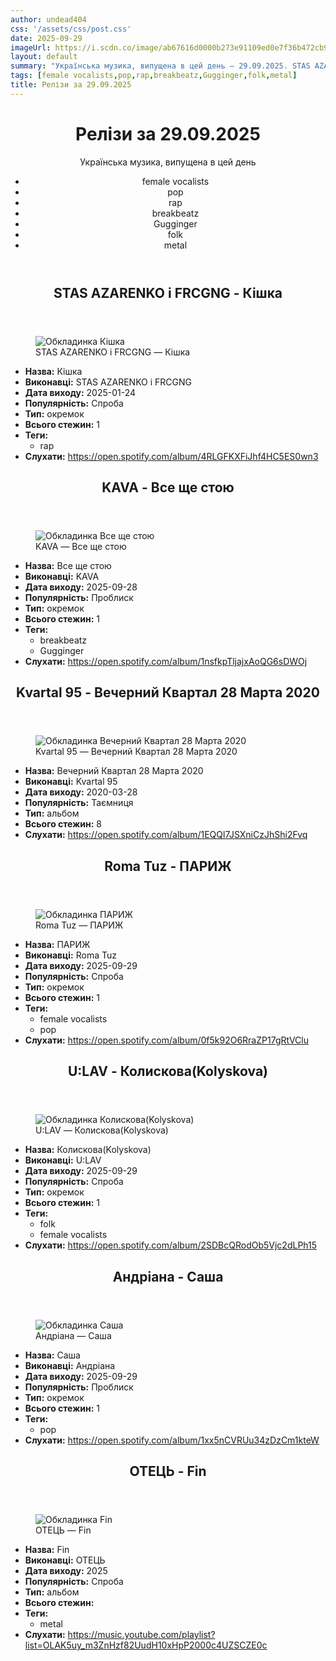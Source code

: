 ```yaml
---
author: undead404
css: '/assets/css/post.css'
date: 2025-09-29
imageUrl: https://i.scdn.co/image/ab67616d0000b273e91109ed0e7f36b472cb9055
layout: default
summary: "Українська музика, випущена в цей день – 29.09.2025. STAS AZARENKO, FRCGNG, KAVA, Kvartal 95 і Roma Tuz"
tags: [female vocalists,pop,rap,breakbeatz,Gugginger,folk,metal]
title: Релізи за 29.09.2025
---
```


<main class="main-content">
  <header>
    <h1>Релізи за <time datetime="2025-09-29">29.09.2025</time></h1>
    <p class="summary">Українська музика, випущена в цей день</p>
      <ul class="tags">
          <li>female vocalists</li>
          <li>pop</li>
          <li>rap</li>
          <li>breakbeatz</li>
          <li>Gugginger</li>
          <li>folk</li>
          <li>metal</li>
      </ul>
  </header>
  <section class="releases">
    <article class="release">
      <header>
        <h2>
          STAS AZARENKO і FRCGNG - Кішка
        </h2>
      </header>
      <figure>
        <img src="https://i.scdn.co/image/ab67616d0000b273e91109ed0e7f36b472cb9055" alt="Обкладинка Кішка">
        <figcaption>STAS AZARENKO і FRCGNG — Кішка</figcaption>
      </figure>
      <ul>
        <li><strong>Назва:</strong> Кішка</li>
        <li><strong>Виконавці:</strong> STAS AZARENKO і FRCGNG</li>
        <li><strong>Дата виходу:</strong> 2025-01-24</li>
        <li><strong>Популярність:</strong> Спроба</li>
        <li><strong>Тип:</strong> окремок</li>
        <li><strong>Всього стежин:</strong> 1</li>
            <li><strong>Теги:</strong>
            <ul class="tags">
                <li class="tag">rap</li>
            </ul>
            </li>
        <li><strong>Слухати:</strong> <a href="https://open.spotify.com/album/4RLGFKXFiJhf4HC5ES0wn3" target="_blank">https:&#x2F;&#x2F;open.spotify.com&#x2F;album&#x2F;4RLGFKXFiJhf4HC5ES0wn3</a></li>
      </ul>
    </article>
    <article class="release">
      <header>
        <h2>
          KAVA - Все ще стою
        </h2>
      </header>
      <figure>
        <img src="https://i.scdn.co/image/ab67616d0000b2738571636182661140aaf04680" alt="Обкладинка Все ще стою">
        <figcaption>KAVA — Все ще стою</figcaption>
      </figure>
      <ul>
        <li><strong>Назва:</strong> Все ще стою</li>
        <li><strong>Виконавці:</strong> KAVA</li>
        <li><strong>Дата виходу:</strong> 2025-09-28</li>
        <li><strong>Популярність:</strong> Проблиск</li>
        <li><strong>Тип:</strong> окремок</li>
        <li><strong>Всього стежин:</strong> 1</li>
            <li><strong>Теги:</strong>
            <ul class="tags">
                <li class="tag">breakbeatz</li>
                <li class="tag">Gugginger</li>
            </ul>
            </li>
        <li><strong>Слухати:</strong> <a href="https://open.spotify.com/album/1nsfkpTljajxAoQG6sDWOj" target="_blank">https:&#x2F;&#x2F;open.spotify.com&#x2F;album&#x2F;1nsfkpTljajxAoQG6sDWOj</a></li>
      </ul>
    </article>
    <article class="release">
      <header>
        <h2>
          Kvartal 95 - Вечерний Квартал 28 Марта 2020
        </h2>
      </header>
      <figure>
        <img src="https://i.scdn.co/image/ab67616d0000b273a9fc9bae20038e3e0d529be9" alt="Обкладинка Вечерний Квартал 28 Марта 2020">
        <figcaption>Kvartal 95 — Вечерний Квартал 28 Марта 2020</figcaption>
      </figure>
      <ul>
        <li><strong>Назва:</strong> Вечерний Квартал 28 Марта 2020</li>
        <li><strong>Виконавці:</strong> Kvartal 95</li>
        <li><strong>Дата виходу:</strong> 2020-03-28</li>
        <li><strong>Популярність:</strong> Таємниця</li>
        <li><strong>Тип:</strong> альбом</li>
        <li><strong>Всього стежин:</strong> 8</li>
        <li><strong>Слухати:</strong> <a href="https://open.spotify.com/album/1EQQl7JSXniCzJhShi2Fvq" target="_blank">https:&#x2F;&#x2F;open.spotify.com&#x2F;album&#x2F;1EQQl7JSXniCzJhShi2Fvq</a></li>
      </ul>
    </article>
    <article class="release">
      <header>
        <h2>
          Roma Tuz - ПАРИЖ
        </h2>
      </header>
      <figure>
        <img src="https://i.scdn.co/image/ab67616d0000b2737068134789adc4497c111442" alt="Обкладинка ПАРИЖ">
        <figcaption>Roma Tuz — ПАРИЖ</figcaption>
      </figure>
      <ul>
        <li><strong>Назва:</strong> ПАРИЖ</li>
        <li><strong>Виконавці:</strong> Roma Tuz</li>
        <li><strong>Дата виходу:</strong> 2025-09-29</li>
        <li><strong>Популярність:</strong> Спроба</li>
        <li><strong>Тип:</strong> окремок</li>
        <li><strong>Всього стежин:</strong> 1</li>
            <li><strong>Теги:</strong>
            <ul class="tags">
                <li class="tag">female vocalists</li>
                <li class="tag">pop</li>
            </ul>
            </li>
        <li><strong>Слухати:</strong> <a href="https://open.spotify.com/album/0f5k92O6RraZP17gRtVClu" target="_blank">https:&#x2F;&#x2F;open.spotify.com&#x2F;album&#x2F;0f5k92O6RraZP17gRtVClu</a></li>
      </ul>
    </article>
    <article class="release">
      <header>
        <h2>
          U:LAV - Колискова(Kolyskova)
        </h2>
      </header>
      <figure>
        <img src="https://i.scdn.co/image/ab67616d0000b2737219adcafc5f0e23764a482d" alt="Обкладинка Колискова(Kolyskova)">
        <figcaption>U:LAV — Колискова(Kolyskova)</figcaption>
      </figure>
      <ul>
        <li><strong>Назва:</strong> Колискова(Kolyskova)</li>
        <li><strong>Виконавці:</strong> U:LAV</li>
        <li><strong>Дата виходу:</strong> 2025-09-29</li>
        <li><strong>Популярність:</strong> Спроба</li>
        <li><strong>Тип:</strong> окремок</li>
        <li><strong>Всього стежин:</strong> 1</li>
            <li><strong>Теги:</strong>
            <ul class="tags">
                <li class="tag">folk</li>
                <li class="tag">female vocalists</li>
            </ul>
            </li>
        <li><strong>Слухати:</strong> <a href="https://open.spotify.com/album/2SDBcQRodOb5Vjc2dLPh15" target="_blank">https:&#x2F;&#x2F;open.spotify.com&#x2F;album&#x2F;2SDBcQRodOb5Vjc2dLPh15</a></li>
      </ul>
    </article>
    <article class="release">
      <header>
        <h2>
          Андріана - Саша
        </h2>
      </header>
      <figure>
        <img src="https://i.scdn.co/image/ab67616d0000b273435771093a2c29c22339b28b" alt="Обкладинка Саша">
        <figcaption>Андріана — Саша</figcaption>
      </figure>
      <ul>
        <li><strong>Назва:</strong> Саша</li>
        <li><strong>Виконавці:</strong> Андріана</li>
        <li><strong>Дата виходу:</strong> 2025-09-29</li>
        <li><strong>Популярність:</strong> Проблиск</li>
        <li><strong>Тип:</strong> окремок</li>
        <li><strong>Всього стежин:</strong> 1</li>
            <li><strong>Теги:</strong>
            <ul class="tags">
                <li class="tag">pop</li>
            </ul>
            </li>
        <li><strong>Слухати:</strong> <a href="https://open.spotify.com/album/1xx5nCVRUu34zDzCm1kteW" target="_blank">https:&#x2F;&#x2F;open.spotify.com&#x2F;album&#x2F;1xx5nCVRUu34zDzCm1kteW</a></li>
      </ul>
    </article>
    <article class="release">
      <header>
        <h2>
          ОТЕЦЬ - Fin
        </h2>
      </header>
      <figure>
        <img src="https://lh3.googleusercontent.com/kGv3c48M2NNkaLvEhwfTWX8ywPzPnHO7E5pVXcrIIPUIV7TLTRP3xYeemA3k2LZ4h_eYO8FNDyoBCrtf=w544-h544-l90-rj" alt="Обкладинка Fin">
        <figcaption>ОТЕЦЬ — Fin</figcaption>
      </figure>
      <ul>
        <li><strong>Назва:</strong> Fin</li>
        <li><strong>Виконавці:</strong> ОТЕЦЬ</li>
        <li><strong>Дата виходу:</strong> 2025</li>
        <li><strong>Популярність:</strong> Спроба</li>
        <li><strong>Тип:</strong> альбом</li>
        <li><strong>Всього стежин:</strong> </li>
            <li><strong>Теги:</strong>
            <ul class="tags">
                <li class="tag">metal</li>
            </ul>
            </li>
        <li><strong>Слухати:</strong> <a href="https://music.youtube.com/playlist?list=OLAK5uy_m3ZnHzf82UudH10xHpP2000c4UZSCZE0c" target="_blank">https:&#x2F;&#x2F;music.youtube.com&#x2F;playlist?list&#x3D;OLAK5uy_m3ZnHzf82UudH10xHpP2000c4UZSCZE0c</a></li>
      </ul>
    </article>
  </section>
</main>